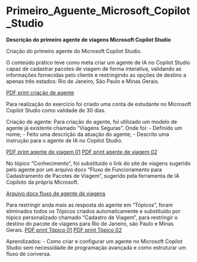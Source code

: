 # Primeiro_Aguente_Microsoft_Copilot_Studio

**Descrição do primeiro agente de viagens  Microsoft Copilot Studio**

Criação do primeiro agente do Microsoft Copilot Studio.

O conteúdo prático teve como meta criar um agente de IA no Copilot Studio capaz de cadastrar pacotes de viagem de forma interativa, validando as informações fornecidas pelo cliente e restringindo as opções de destino a apenas três estados: Rio de Janeiro, São Paulo e Minas Gerais. 

[PDF print criação de agente](<Criação de agente.pdf>)

Para realização do exercício foi criado uma conta de estudante no Microsoft Copilot Studio como validade de 30 dias.

Criação de agente: Para criação do agente, foi utilizado um modelo de agente já existente chamado “Viagens Seguras”. Onde foi:
    - Definido um nome;
    - Feito uma descrição da atuação do agente;
    - Descrito uma instrução para o agente de IA no Copilot Studio.

[PDF print agente de viagem 01](<Agente 01.pdf>)
[PDF print agente de viagem 02](<Agente 02.pdf>)

No tópico “Conhecimento”, foi substituído o link do site de viagens sugerido pelo agente por um arquivo docx “Fluxo de Funcionamento para Cadastramento de Pacotes de Viagem”, sugerido pela ferramenta de IA Copiloto da própria Microsoft.

[Arquivo docx fluxo de agente de viagens](<Fluxo de Funcionamento para Cadastramento de Pacotes de Viagem.docx>)

Para restringir anda mais as resposta do agente em “Tópicos”, foram eliminados todos os Tópicos criados automaticamente e substituído por tópico personalizado chamado “Cadastro de Viagem”, para restringir o destino do pacote de viagens para Rio de Janeiro, são Paulo e Minas Gerais.
[PDF print Tópico 01](<Criação de Tópico 01.pdf>)
[PDF print Tópico 02](<Criação de Tópico 02.pdf>)

Aprendizados: 
    - Como criar e configurar um agente no Microsoft Copilot Studio sem necessidade de programação avançada e como estruturar um fluxo de conversa.
